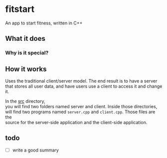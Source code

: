 # fitstart

An app to start fitness, written in C++


## What it does

### Why is it special?

## How it works

Uses the traditional client/server model. The end result is to have a server  
that stores all user data, and have users use a client to access it and change  
it.

In the [src](https://github.com/teamwolfbytes/fitstart/tree/main/src) directory,  
you will find two folders named server and client. Inside those directories,  
will find two programs named `server.cpp` and `client.cpp`. Those files are the  
source for the server-side application and the client-side application.

## todo
- [ ] write a good summary
